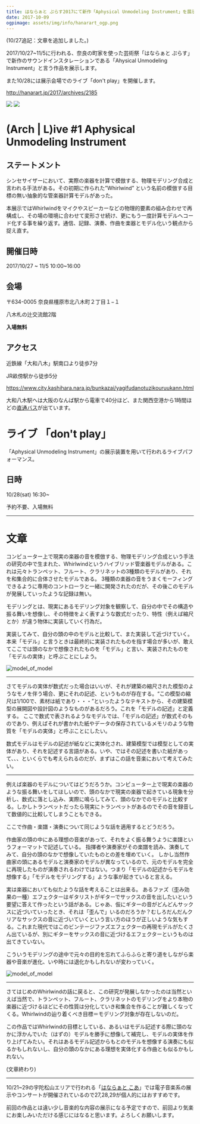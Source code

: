 ```yaml
---
title: はならぁと ぷらす2017にて新作「Aphysical Unmodeling Instrument」を展示
date: 2017-10-09
ogpimage: assets/img/info/hanarart_ogp.png
---
```


(10/27追記：文章を追加しました。)

2017/10/27~11/5に行われる、奈良の町家を使った芸術祭「はならぁと ぷらす」で新作のサウンドインスタレーションである「Ahysical Unmodeling Instrument」と言う作品を展示します。

また10/28には展示会場でのライブ「don't play」を開催します。


<http://hanarart.jp/2017/archives/2185>

<!--more-->

![](/assets/img/info/hanarart_chirashi.jpg)
![](/assets/img/info/hanarart_chirashi2.jpg)

# (Arch | L)ive #1 Aphysical Unmodeling Instrument

## ステートメント

シンセサイザーにおいて、実際の楽器を計算で模倣する、物理モデリング合成と言われる手法がある。その初期に作られた”Whirlwind” という名前の模倣する目標の無い抽象的な管楽器計算モデルがあった。

本展示ではWhirlwindをマイクやスピーカーなどの物理的要素の組み合わせで再構成し、その場の環境に合わせて変形させ続け、更にもう一度計算モデルへコード化する事を繰り返す。通信、記録、演奏、作曲を楽器とモデル化いう観点から捉え直す。

## 開催日時

2017/10/27 ~ 11/5 10:00~16:00

## 会場

〒634-0005 奈良県橿原市北八木町２丁目１−１

八木札の辻交流館2階

**入場無料**

## アクセス

近鉄線「大和八木」駅南口より徒歩7分

JR畝傍駅から徒歩5分

<https://www.city.kashihara.nara.jp/bunkazai/yagifudanotuzikouruukann.html>

大和八木駅へは大阪のなんば駅から電車で40分ほど、また関西空港から1時間ほどの[直通バス](http://www.narakotsu.co.jp/kousoku/limousine/yagi_kanku.html)が出ています。

# ライブ 「don't play」

「Aphysical Unmodeling Instrument」の展示装置を用いて行われるライブパフォーマンス。

## 日時

10/28(sat) 16:30~

予約不要、入場無料

---

# 文章


コンピューター上で現実の楽器の音を模倣する、物理モデリング合成という手法の研究の中で生まれた、Whirlwindというハイブリッド管楽器モデルがある。これは元々トランペット、フルート、クラリネットの3種類のモデルがあり、それを和集合的に合体させたモデルである。
3種類の楽器の音をうまくモーフィングできるように専用のコントローラと一緒に開発されたのだが、その後このモデルが発展していったような記録は無い。

モデリングとは、現実にあるモデリング対象を観察して、自分の中でその構造や振る舞いを想像し、その特徴をよく表すような数式だったり、特性（例えば縮尺とか）が違う物体に実装していく行為だ。

実装してみて、自分の頭の中のモデルと比較して、また実装して近づけていく。
本来「モデル」と言うときは最終的に実装されたものを指す場合が多いが、敢えてここでは頭のなかで想像されたものを「モデル」と言い、実装されたものを「モデルの実体」と呼ぶことにしよう。

![model_of_model](/assets/img/AUI/model1.png)

---

さてモデルの実体が数式だった場合はいいが、それが建築の縮尺された模型のようなモノを伴う場合、更にそれの記述、というものが存在する。“この模型の縮尺は1/100で、素材は紙であり・・・”といったようなテキストから、その建築模型の展開図や設計図のようなものがあるだろう。これを「モデルの記述」と定義する。
ここで数式で表されるようなモデルでは、「モデルの記述」が数式そのものであり、例えばそれが書かれた紙やデータの保存されているメモリのような物質を「モデルの実体」と呼ぶことにしたい。

数式モデルはモデルの記述が紙などに実体化され、建築模型では模型としての実体があり、それを記述する言語がある。いや、ではその記述を書いた紙があって、、、といくらでも考えられるのだが、まずはこの話を音楽において考えてみたい。

---

例えば楽器のモデルについてはどうだろうか。コンピューター上で現実の楽器のような振る舞いをしてほしいので、頭のなかで現実の楽器で起きている現象を分析し、数式に落とし込み、実際に鳴らしてみて、頭のなかでのモデルと比較する。しかしトランペットだったら現実にトランペットがあるのでその音を録音して数値的に比較してしまうこともできる。

ここで作曲・楽譜・演奏について同じような話を適用するとどうだろう。

作曲家の頭の中にある理想の音楽があって、それをよく振る舞うように楽譜というフォーマットで記述している。
指揮者や演奏家がその楽譜を読み、演奏してみて、自分の頭のなかで想像していたものとの差を埋めていく。
しかし当然作曲家の頭にあるモデルと演奏家のモデルが異なっているので、元のモデルを完全に再現したものが演奏されるわけではない。つまり「モデルの記述からモデルを想像する」「モデルをモデリングする」ような事が起きていると言える。

実は楽器においても似たような話を考えることは出来る。
あるファズ（歪み効果の一種）エフェクターはギタリストがギターでサックスの音を出したいという要望に答えて作ったという話がある。じゃあ、仮にギターの音がどんどんサックスに近づいていったとき、それは「歪んで」いるのだろうか？むしろだんだんクリアなサックスの音に近づいていくという言い方のほうが正しいような気もする。これまた現代ではこのビンテージファズエフェクターの再現モデルがたくさん出ているが、別にギターをサックスの音に近づけるエフェクターというものは出てきていない。

こういうモデリングの途中で元々の目的を忘れてふらふらと寄り道をしながら楽器や音楽が進化、いや時には退化かもしれないが変わっていく。

![model_of_model](/assets/img/AUI/model2.png)


---

さてはじめのWhirlwindの話に戻ると、この研究が発展しなかったのは当然といえば当然で、トランペット、フルート、クラリネットのモデリングをより本物の楽器に近づけるほどにその性質は分化していき和集合を作ることが難しくなってくる。Whirlwindの辿り着くべき目標＝モデリング対象が存在しないのだ。

この作品ではWhirlwindの目標としている、あるいはモデル記述する際に頭のなかに浮かんでいた（はずの）モデルを勝手に想像して補完し、モデルの実体を作り上げてみたい。それはあるモデル記述からもとのモデルを想像する演奏にも似るかもしれないし、自分の頭のなかにある理想を実体化する作曲とも似るかもしれない。

(文章終わり)

---



10/21~29の宇陀松山エリアで行われる「[はならぁと こあ](http://hanarart.jp/2017/uda-2)」では電子音楽系の展示やコンサートが開催されているので27,28,29が個人的にはおすすめです。


前回の作品とは違い少し音楽的な内容の展示になる予定ですので、前回より気楽にお楽しみいただける感じにはなると思います。よろしくお願いします。  